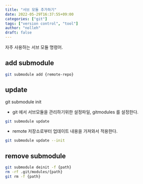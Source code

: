 ```yaml
---
title: "서브 모듈 추가하기"
date: 2022-05-29T16:37:55+09:00
categories: ["git"]
tags: ["version control", "tool"]
author: "nolleh"
draft: false
---
```


자주 사용하는 서브 모듈 명령어.

## add submodule

```bash
git submodule add {remote-repo}
```

## update

git submodule init

- git 에서 서브모듈을 관리하기위한 설정파일, gitmodules 를 설정한다.

```bash
git submodule update
```

- remote 저장소로부터 업데이트 내용을 가져와서 적용한다.

```bash
git submodule update --init
```

## remove submodule

```bash
git submodule deinit -f {path}
rm -rf .git/modules/{path}
git rm -f {path}
```
